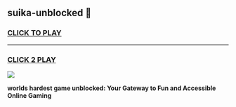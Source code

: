 
## suika-unblocked 👋
<h3>
<a href="https://premium.freeplayer.one?title=suika-unblocked&ref=14F">CLICK TO PLAY</a></h3>
<hr>

<h3>
<a href="https://premium.freeplayer.one?title=suika-unblocked&ref=14F">CLICK 2 PLAY</a>
  
</h3>

<a href="https://premium.freeplayer.one?title=suika-unblocked&ref=12F/"><img src="https://clearcache.store/games.png"></a>


**worlds hardest game unblocked: Your Gateway to Fun and Accessible Online Gaming**
